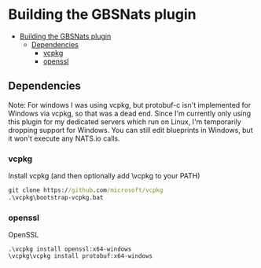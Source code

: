# Building the GBSNats plugin

- [Building the GBSNats plugin](#building-the-gbsnats-plugin)
  - [Dependencies](#dependencies)
    - [vcpkg](#vcpkg)
    - [openssl](#openssl)

## Dependencies

Note: For windows I was using vcpkg, but protobuf-c isn't implemented for Windows via vcpkg, so that was a dead end.  Since I'm currently only using this plugin for my dedicated servers which run on Linux, I'm temporarily dropping support for Windows.  You can still edit blueprints in Windows, but it won't execute any NATS.io calls.

### vcpkg

Install vcpkg (and then optionally add \vcpkg to your PATH)

```bat
git clone https://github.com/microsoft/vcpkg
.\vcpkg\bootstrap-vcpkg.bat
```

### openssl

OpenSSL

```
.\vcpkg install openssl:x64-windows
\vcpkg\vcpkg install protobuf:x64-windows
